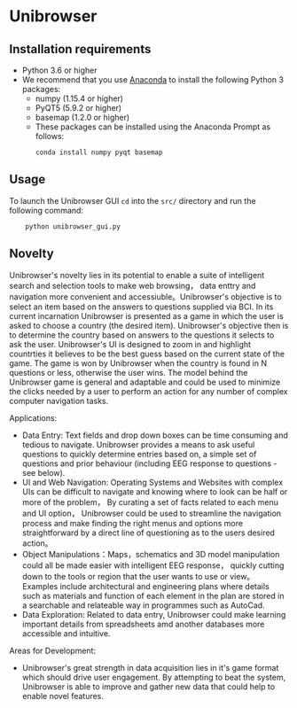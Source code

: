 # Unibrowser

## Installation requirements
- Python 3.6 or higher
- We recommend that you use [Anaconda](https://www.anaconda.com/) to install the following Python 3 packages:
  - numpy (1.15.4 or higher)
  - PyQT5 (5.9.2 or higher)
  - basemap (1.2.0 or higher)  
  - These packages can be installed using the Anaconda Prompt as follows:
    ```console
    conda install numpy pyqt basemap
    ```

## Usage
To launch the Unibrowser GUI `cd` into the `src/` directory and run the following command:
```console
    python unibrowser_gui.py
```

## Novelty
Unibrowser's novelty lies in its potential to enable a suite of intelligent search and selection tools to make web browsing， data enttry and navigation more convenient and accessiuble。Unibrowser's objective is to select an item based on the answers to questions supplied via BCI. In its current incarnation Unibrowser is presented as a game in which the user is asked to choose a country (the desired item). Unibrowser's objective then is to determine the country based on answers to the questions it selects to ask the user. Unibrowser's UI is designed to zoom in and highlight countrties it believes to be the best guess based on the current state of the game. The game is won by Unibrowser when the country is found in N questions or less, otherwise the user wins. The model behind the Unibrowser game is general and adaptable and could be used to minimize the clicks needed by a user to perform an action for any number of complex computer navigation tasks.

Applications:
- Data Entry: Text fields and drop down boxes can be time consuming and tedious to navigate. Unibrowser provides a means to ask useful questions to quickly determine entries based on, a simple set of questions and prior behaviour (including EEG response to questions - see below).
- UI and Web Navigation: Operating Systems and Websites with complex UIs can be difficult to navigate and knowing where to look can be half or more of the problem， By curating a set of facts related to each menu and UI option， Unibrowser could be used to streamline the navigation process and make finding the right menus and options more straightforward by a direct line of questioning as to the users desired action。  
- Object Manipulations：Maps，schematics and 3D model manipulation could all be made easier with intelligent EEG response， quickly cutting down to the tools or region that the user wants to use or view。Examples include architectural and engineering plans where details such as materials and function of each element in the plan are stored in a searchable and relateable way in programmes such as AutoCad.
- Data Exploration: Related to data entry, Unibrowser could make learning important details from spreadsheets amd another databases more accessible and intuitive.

Areas for Development:
- Unibrowser's great strength in data acquisition lies in it's game format which should drive user engagement. By attempting to beat the system, Unibrowser is able to improve and gather new data that could help to enable novel features.
